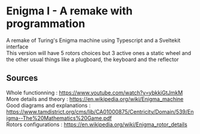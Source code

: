 # Enigma I - A remake with programmation
A remake of Turing's Enigma machine using Typescript and a Sveltekit interface <br />
This version will have 5 rotors choices but 3 active ones a static wheel and the other usual things like a plugboard, the keyboard and the reflector



## Sources
Whole functionning : https://www.youtube.com/watch?v=ybkkiGtJmkM <br />
More details and theory : https://en.wikipedia.org/wiki/Enigma_machine <br />
Good diagrams and explanations : https://www.tamdistrict.org/cms/lib/CA01000875/Centricity/Domain/539/Enigma--The%20Mathematics%20Game.pdf <br />
Rotors configurations : https://en.wikipedia.org/wiki/Enigma_rotor_details <br />
